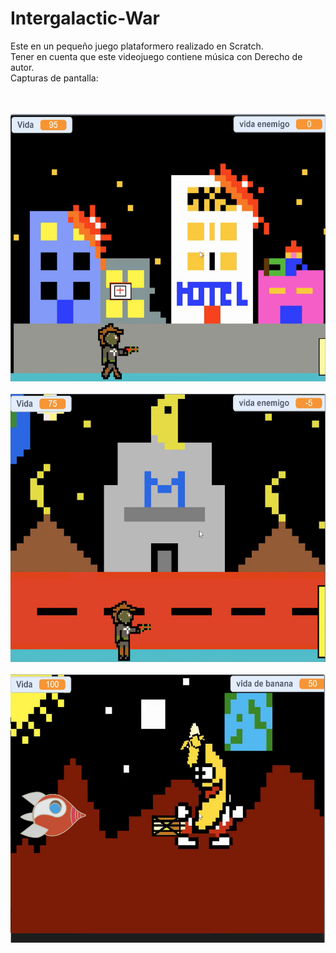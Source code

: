 # Intergalactic-War
Este en un pequeño juego plataformero realizado en Scratch.
<br>
Tener en cuenta que este videojuego contiene música con Derecho de autor.
<br>
Capturas de pantalla:

<br>
<br>
<img src="image_1.png" width="579" height="429">
<br>
<br>
<img src="image_2.png" width="579" height="429">
<br>
<br>
<img src="image_3.png" width="579" height="429">
